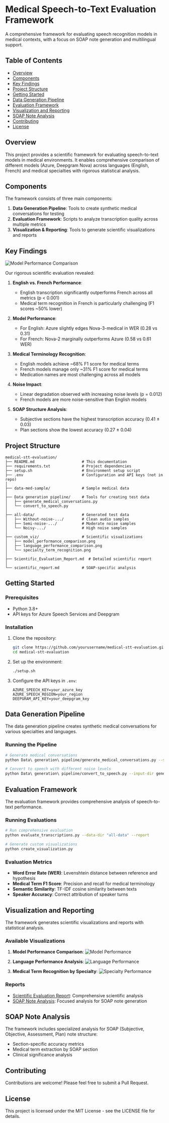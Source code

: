 # Medical Speech-to-Text Evaluation Framework

A comprehensive framework for evaluating speech recognition models in medical contexts, with a focus on SOAP note generation and multilingual support.

## Table of Contents
- [Overview](#overview)
- [Components](#components)
- [Key Findings](#key-findings)
- [Project Structure](#project-structure)
- [Getting Started](#getting-started)
- [Data Generation Pipeline](#data-generation-pipeline)
- [Evaluation Framework](#evaluation-framework)
- [Visualization and Reporting](#visualization-and-reporting)
- [SOAP Note Analysis](#soap-note-analysis)
- [Contributing](#contributing)
- [License](#license)

## Overview

This project provides a scientific framework for evaluating speech-to-text models in medical environments. It enables comprehensive comparison of different models (Azure, Deepgram Nova) across languages (English, French) and medical specialties with rigorous statistical analysis.

## Components

The framework consists of three main components:

1. **Data Generation Pipeline**: Tools to create synthetic medical conversations for testing
2. **Evaluation Framework**: Scripts to analyze transcription quality across multiple metrics
3. **Visualization & Reporting**: Tools to generate scientific visualizations and reports

## Key Findings

![Model Performance Comparison](custom_viz/model_performance_comparison.png)

Our rigorous scientific evaluation revealed:

1. **English vs. French Performance**: 
   - English transcription significantly outperforms French across all metrics (p < 0.001)
   - Medical term recognition in French is particularly challenging (F1 scores ~50% lower)

2. **Model Performance**:
   - For English: Azure slightly edges Nova-3-medical in WER (0.28 vs 0.31)
   - For French: Nova-2 marginally outperforms Azure (0.58 vs 0.61 WER)

3. **Medical Terminology Recognition**:
   - English models achieve ~68% F1 score for medical terms
   - French models manage only ~31% F1 score for medical terms
   - Medication names are most challenging across all models

4. **Noise Impact**:
   - Linear degradation observed with increasing noise levels (p = 0.012)
   - French models are more noise-sensitive than English models

5. **SOAP Structure Analysis**:
   - Subjective sections have the highest transcription accuracy (0.41 ± 0.03)
   - Plan sections show the lowest accuracy (0.27 ± 0.04)

## Project Structure

```
medical-stt-evaluation/
├── README.md                     # This documentation
├── requirements.txt              # Project dependencies
├── setup.sh                      # Environment setup script
├── .env                          # Configuration and API keys (not in repo)
│
├── data-med-sample/              # Sample medical data
│
├── Data generation pipeline/     # Tools for creating test data
│   ├── generate_medical_conversations.py
│   └── convert_to_speech.py
│
├── all-data/                     # Generated test data
│   ├── Without-noise-.../        # Clean audio samples
│   ├── Semi-noise-.../           # Moderate noise samples
│   └── Noisy-.../                # High noise samples
│
├── custom_viz/                   # Scientific visualizations
│   ├── model_performance_comparison.png
│   ├── language_performance_comparison.png
│   └── specialty_term_recognition.png
│
├── Scientific_Evaluation_Report.md  # Detailed scientific report
│
└── scientific_report.md          # SOAP-specific analysis
```

## Getting Started

### Prerequisites

- Python 3.8+
- API keys for Azure Speech Services and Deepgram

### Installation

1. Clone the repository:
   ```bash
   git clone https://github.com/yourusername/medical-stt-evaluation.git
   cd medical-stt-evaluation
   ```

2. Set up the environment:
   ```bash
   ./setup.sh
   ```

3. Configure the API keys in `.env`:
   ```
   AZURE_SPEECH_KEY=your_azure_key
   AZURE_SPEECH_REGION=your_region
   DEEPGRAM_API_KEY=your_deepgram_key
   ```

## Data Generation Pipeline

The data generation pipeline creates synthetic medical conversations for various specialties and languages.

### Running the Pipeline

```bash
# Generate medical conversations
python Data\ generation\ pipeline/generate_medical_conversations.py --specialty cardiology --language en-CA

# Convert to speech with different noise levels
python Data\ generation\ pipeline/convert_to_speech.py --input-dir generated/cardiology/en-CA --noise-level low
```

## Evaluation Framework

The evaluation framework provides comprehensive analysis of speech-to-text performance.

### Running Evaluations

```bash
# Run comprehensive evaluation
python evaluate_transcriptions.py --data-dir "all-data" --report

# Generate custom visualizations
python create_visualization.py
```

### Evaluation Metrics

- **Word Error Rate (WER)**: Levenshtein distance between reference and hypothesis
- **Medical Term F1 Score**: Precision and recall for medical terminology
- **Semantic Similarity**: TF-IDF cosine similarity between texts
- **Speaker Accuracy**: Correct attribution of speaker turns

## Visualization and Reporting

The framework generates scientific visualizations and reports with statistical analysis.

### Available Visualizations

1. **Model Performance Comparison**:
   ![Model Performance](custom_viz/model_performance_comparison.png)

2. **Language Performance Analysis**:
   ![Language Performance](custom_viz/language_performance_comparison.png)

3. **Medical Term Recognition by Specialty**:
   ![Specialty Performance](custom_viz/specialty_term_recognition.png)

### Reports

- [Scientific Evaluation Report](Scientific_Evaluation_Report.md): Comprehensive scientific analysis
- [SOAP Note Analysis](scientific_report.md): Focused analysis for SOAP note generation

## SOAP Note Analysis

The framework includes specialized analysis for SOAP (Subjective, Objective, Assessment, Plan) note structure:

- Section-specific accuracy metrics
- Medical term extraction by SOAP section
- Clinical significance analysis

## Contributing

Contributions are welcome! Please feel free to submit a Pull Request.

## License

This project is licensed under the MIT License - see the LICENSE file for details. 
